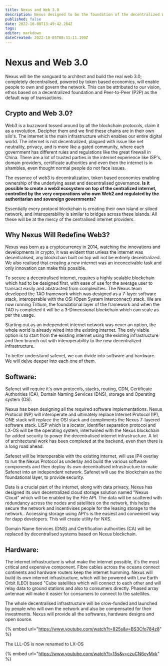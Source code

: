 ```yaml
---
title: Nexus and Web 3.0
description: Nexus designed to be the foundation of the decentralized Web 3.0
published: false
date: 2022-10-08T13:49:42.284Z
tags: 
editor: markdown
dateCreated: 2022-10-05T08:31:11.199Z
---
```


# Nexus and Web 3.0

Nexus will be the vanguard to architect and build the real web 3.0; completely decentralised, powered by token based economics, will enable people to own and govern the network. This can be attributed to our vision, ethos based on a decentralized foundation and Peer-to-Peer (P2P) as the default way of transactions.

## Crypto and Web 3.0?

Web3 is a buzzword tossed around by all the blockchain protocols, claim it as a revolution. Decipher them and we find these chains are in their own silo's. The internet is the main infrastructure which enables our entire digital world. The internet is not decentralized, plagued with issue like net neutrality, privacy,  and is more like a gated community, where each government has different rules and regulations like the great firewall in China. There are a lot of trusted parties in the internet experience like ISP's, domain providers, certificate authorities and even then the internet is in shambles, even thought normal people do not face issues.

The essence of web3 is decentralization, token based economics enabling ownership of the underlying asset and decentralised governance. **Is it possible to create a web3 ecosystem on top of the centralized internet, controlled by the very corporations who own Web2 and regulated by the authoritarian and sovereign governments?**

Essentially every protocol blockchain is creating their own island or siloed network, and interoperability is similar to bridges across these islands. All these will be at the mercy of the centralised internet providers.



## Why Nexus Will Redefine Web3?

Nexus was born as a cryptocurrency in 2014, watching the innovations and developments in crypto,  it was evident that unless the internet was decentralised, any blockchain built on top will not be entirely decentralized. We also realised that creating a new internet was an inconceivable task and only innovation can make this possible.

To secure a decentralised internet, requires a highly scalable blockchain which had to be designed first, with ease of use for the average user to transact easily and abstracted from complexities. The Nexus team developed the TAO framework which was designed as a 7-layer software stack,  interoperable with the OSI (Open System Interconnect) stack. We are now running Tritium,  the foundational layer of the framework and when the TAO is completed it will be a 3-Dimensional blockchain which can scale as per the usage.

Starting out as an independent internet network was never an option, the whole world is already wired into the existing internet. The only viable option is to start from the existing internet using the existing infrastructure and then branch out with interoperability to the new decentralized infrastructure.

To better understand safenet, we can divide into software and hardware. We will delve deeper into each one of them.



## Software:

Safenet will require it's own protocols, stacks, routing, CDN, Certificate Authorities (CA), Domain Naming Services (DNS), storage and Operating system (OS).

Nexus has been designing all the required software implementations. Nexus Protocol (NP) will interoperate and ultimately replace Internet Protocol (IP), ONE stack will replace the OSI stack and compliments the Nexus 7-layered software stack. LISP which is a locator, identifier separation protocol and LX-OS will be the operating system, intertwined with the Nexus blockchain for added security to power the decentralised internet infrastructure. A lot of architectural work has been completed at the backend, even then there is a long road ahead.

Safenet will be interoperable with the existing internet, will use IP4 overlay to run the Nexus Protocol as underlay and build the various software components and then deploy its own decentralised infrastructure to make Safenet into an independent network. Safenet will use the blockchain as the foundational layer, to provide security.&#x20;

Data is a crucial part of the internet, along with data privacy, Nexus has designed its own decentralized cloud storage solution named "Nexus Cloud" which will be enabled by the File API. The data will be scattered with redundancy across the nodes and satellites on the network, this helps secure the network and incentivises people for the leasing storage to the network.. Accessing storage using API's is the easiest and convenient way for dapp developers. This will create utility for NXS.

Domain Name Services (DNS)  and Certification authorities (CA) will be replaced by decentralised systems based on Nexus blockchain.



## Hardware:

The internet infrastructure is what make the internet possible, it's the most critical and expensive component. Fibre cables across the oceans connect continents and hardware routers keep the internet humming. Nexus will build its own internet infrastructure, which will be powered with Low Earth Orbit (LEO) based "Cube satellites which will connect to each other and will relay data to ground stations and also to consumers directly. Phased array antennae will make it easier for consumers to connect to the satellites.

The whole decentralised infrastructure will be crow-funded and launched by people who will own the network and also be compensated for their investments. Nexus will provide all the softwares, hardware designs and open source.







&#x20;

{% embed url="https://www.youtube.com/watch?t=825s&v=BS3Cfo784z8" %}

The LLL-OS is now renamed to LX-OS

{% embed url="https://www.youtube.com/watch?t=15s&v=czuCN6cyMxk" %}

